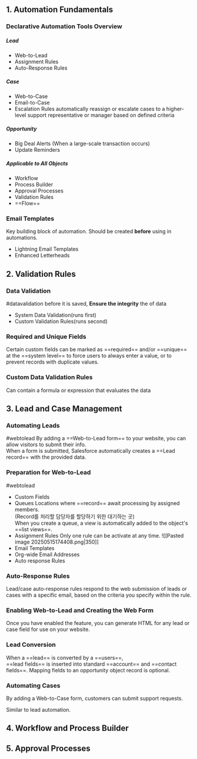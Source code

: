 ## 1. Automation Fundamentals

### Declarative Automation Tools Overview
  
##### Lead
- Web-to-Lead
- Assignment Rules
- Auto-Response Rules

##### Case
- Web-to-Case
- Email-to-Case
- Escalation Rules
  automatically reassign or escalate cases to a higher-level support representative or manager based on defined criteria

##### Opportunity
- Big Deal Alerts (When a large-scale transaction occurs)
- Update Reminders

##### Applicable to All Objects
- Workflow
- Process Builder
- Approval Processes
- Validation Rules
- ==Flow==

### Email Templates
Key building block of automation. Should be created **before** using in automations.  
- Lightning Email Templates
- Enhanced Letterheads


## 2. Validation Rules
### Data Validation
#datavalidation 
before it is saved, **Ensure the integrity** the of data
- System Data Validation(runs first)
- Custom Validation Rules(runs second)
### Required and Unique Fields
Certain custom fields can be marked as ==required== and/or ==unique== at the ==system level== to force users to always enter a value, or to prevent records with duplicate values.

### Custom Data Validation Rules
Can contain a formula or expression that evaluates the data

## 3. Lead and Case Management

### Automating **Leads**
#webtolead 
By adding a ==Web-to-Lead form== to your website, you can allow visitors to submit their info.  
When a form is submitted, Salesforce automatically creates a ==Lead record== with the provided data.

### Preparation for Web-to-Lead
#webtolead
- Custom Fields
- Queues
  Locations where ==record== await processing by assigned members.  
  (Record를 처리할 담당자를 할당하기 위한 대기하는 곳)  
  When you create a queue, a view is automatically added to the object's ==list views==.
- Assignment Rules
  Only one rule can be activate at any time.
  ![[Pasted image 20250515174408.png|350]]
- Email Templates
- Org-wide Email Addresses
- Auto response Rules

### Auto-Response Rules
Lead/case auto-response rules respond to the web submission of leads or cases with a specific email, based on the criteria you specify within the rule.

### Enabling Web-to-Lead and Creating the Web Form
Once you have enabled the feature, you can generate HTML for any lead or case field for use on your website.

### Lead Conversion
When a ==lead== is converted by a ==users==,  
==lead fields== is inserted into standard ==account== and ==contact fields==.
Mapping fields to an opportunity object record is optional.


### Automating **Cases**
By adding a Web-to-Case form, customers can submit support requests.  

Similar to lead automation.

## 4. Workflow and Process Builder
## 5. Approval Processes